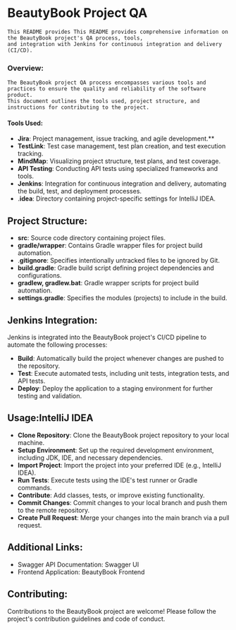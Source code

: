 # **BeautyBook Project QA**
    This README provides This README provides comprehensive information on the BeautyBook project's QA process, tools, 
    and integration with Jenkins for continuous integration and delivery (CI/CD).

### Overview:
    The BeautyBook project QA process encompasses various tools and practices to ensure the quality and reliability of the software product. 
    This document outlines the tools used, project structure, and instructions for contributing to the project.

#### Tools Used:
* **Jira**: Project management, issue tracking, and agile development.**
* **TestLink**: Test case management, test plan creation, and test execution tracking.
* **MindMap**: Visualizing project structure, test plans, and test coverage.
* **API Testing**: Conducting API tests using specialized frameworks and tools.
* **Jenkins**: Integration for continuous integration and delivery, automating the build, test, and deployment processes.
* .**idea**: Directory containing project-specific settings for IntelliJ IDEA.

##   Project Structure:
* **src**: Source code directory containing project files.
* **gradle/wrapper**: Contains Gradle wrapper files for project build automation.
* .**gitignore**: Specifies intentionally untracked files to be ignored by Git.
* **build.gradle**: Gradle build script defining project dependencies and configurations.
* **gradlew, gradlew.bat**: Gradle wrapper scripts for project build automation.
* **settings.gradle**: Specifies the modules (projects) to include in the build.

## Jenkins Integration:
Jenkins is integrated into the BeautyBook project's CI/CD pipeline to automate the following processes:
* **Build**: Automatically build the project whenever changes are pushed to the repository.
* **Test**: Execute automated tests, including unit tests, integration tests, and API tests.
* **Deploy**: Deploy the application to a staging environment for further testing and validation.

## Usage:IntelliJ IDEA
* **Clone Repository**: Clone the BeautyBook project repository to your local machine.
* **Setup Environment**: Set up the required development environment, including JDK, IDE, and necessary dependencies.
* **Import Project**: Import the project into your preferred IDE (e.g., IntelliJ IDEA).
* **Run Tests**: Execute tests using the IDE's test runner or Gradle commands.
* **Contribute**: Add classes, tests, or improve existing functionality.
* **Commit Changes**: Commit changes to your local branch and push them to the remote repository.
* **Create Pull Request**: Merge your changes into the main branch via a pull request.

## Additional Links:
* Swagger API Documentation: Swagger UI
* Frontend Application: BeautyBook Frontend

## Contributing:
Contributions to the BeautyBook project are welcome! Please follow the project's contribution guidelines and code of conduct.

